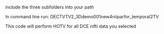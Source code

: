 include the three subfolders into your path


In command line run: DECTVTV2_3Ddemo001new4niiparfor_temporal2TV


This code will perform HOTV for all DCE nifti data you selected
